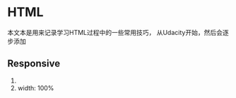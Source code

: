 # HTML
本文本是用来记录学习HTML过程中的一些常用技巧， 从Udacity开始，然后会逐步添加

## Responsive
1. <meta name="viewport" content="width=device-width, initial-scale=1.0">
2. width: 100%
